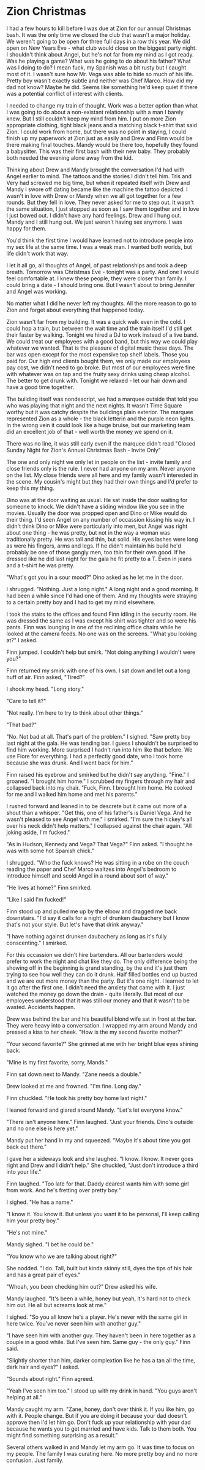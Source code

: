 # Zion Christmas

I had a few hours to kill before I was due at Zion for our annual Christmas bash.  It was the only time we closed the club that wasn't a major holiday.  We weren't going to be open for three full days in a row this year.  We did open on New Years Eve - what club would close on the biggest party night.  I shouldn't think about Angel, but he's not far from my mind as I got ready.  Was he playing a game?  What was he going to do about his father?  What was I doing to do?  I mean fuck, my Spanish was a bit rusty but I caught most of it.  I wasn't sure how Mr. Vega was able to hide so much of his life.  Pretty boy wasn't exactly subtle and neither was Chef Marco.  How did my dad not know?  Maybe he did.  Seems like something he'd keep quiet if there was a potential conflict of interest with clients.

I needed to change my train of thought.  Work was a better option than what I was going to do about a non-existant relationship with a man I barely knew.  But I still couldn't keep my mind from him.  I put on more Zion appropriate clothing, tight black jeans and a matching black t-shirt that said Zion.  I could work from home, but there was no point in staying, I could finish up my paperwork at Zion just as easily and Drew and Finn would be there making final touches.  Mandy would be there too, hopefully they found a babysitter.  This was their first bash with their new baby.  They probably both needed the evening alone away from the kid.

Thinking about Drew and Mandy brought the conversation I'd had with Angel earlier to mind.  The tattoos and the stories I didn't tell him.  Tris and Very had screwed me big time, but when it repeated itself with Drew and Mandy I swore off dating became like the machine the tattoo depicted.  I wasn't in love with Drew or Mandy when we all got together for a few rounds.  But they fell in love.  They never asked for me to step out.  It wasn't the same situation, I just stopped as soon as I saw them together and in love I just bowed out.  I didn't have any hard feelings.  Drew and I hung out.  Mandy and I still hung out.  We just weren't having sex anymore.  I was happy for them.

You'd think the first time I would have learned not to introduce people into my sex life at the same time.  I was a weak man.  I wanted both worlds, but life didn't work that way.

I let it all go, all thoughts of Angel, of past relationships and took a deep breath.  Tomorrow was Christmas Eve - tonight was a party.  And one I would feel comfortable at.  I knew these people, they were closer than family.  I could bring a date - I should bring one.  But I wasn't about to bring Jennifer and Angel was working.

No matter what I did he never left my thoughts.  All the more reason to go to Zion and forget about everything that happened today.

Zion wasn't far from my building.  It was a quick walk even in the cold.  I could hop a train, but between the wait time and the train itself I'd still get their faster by walking.  Tonight we hired a DJ to work instead of a live band.  We could treat our employees with a good band, but this way we could play whatever we wanted.  That is the pleasure of digital music these days.  The bar was open except for the most expensive top shelf labels.  Those you paid for.  Our high end clients bought them, we only made our employees pay cost, we didn't need to go broke.  But most of our employees were fine with whatever was on tap and the fruity sexy drinks using cheap alcohol.  The better to get drunk with.  Tonight we relaxed - let our hair down and have a good time together.

The building itself was nondescript, we had a marquee outside that told you who was playing that night and the next nights.  It wasn't Time Square worthy but it was catchy despite the buildings plain exterior.  The marquee represented Zion as a whole - the black letterin and the purple neon lights.  In the wrong vein it could look like a huge bruise, but our marketing team did an excellent job of that - well worth the money we spend on it.

There was no line, it was still early even if the marquee didn't read "Closed Sunday Night for Zion's Annual Christmas Bash - Invite Only"

The one and only night we only let in people on the list - invite family and close friends only is the rule.  I never had anyone on my arm.  Never anyone on the list.  My close friends were all here and my family wasn't interested in the scene.  My cousin's might but they had their own things and I'd prefer to keep this my thing.

Dino was at the door waiting as usual.  He sat inside the door waiting for someone to knock.  We didn't have a sliding window like you see in the movies.  Usually the door was propped open and Dino or Mike would do their thing.  I'd seen Angel on any number of occassion kissing his way in.  I didn't think Dino or Mike were particularly into men, but Angel was right about one thing - he was pretty, but not in the way a woman was traditionally pretty.  He was tall and thin, but solid.  His eyes lashes were long as were his fingers, arms and legs.  If he didn't maintain his build he'd probably be one of those gangly men, too thin for their own good.  If he dressed like he did last night for the gala he fit pretty to a T.  Even in jeans and a t-shirt he was pretty.

"What's got you in a sour mood?" Dino asked as he let me in the door.

I shrugged.  "Nothing.  Just a long night."  A long night and a good morning.  It had been a while since I'd had one of them.  And my thoughts were straying to a certain pretty boy and I had to get my mind elsewhere.

I took the stairs to the offices and found Finn idling in the security room.  He was dressed the same as I was except his shirt was tighter and so were his pants.  Finn was lounging in one of the reclining office chairs while he looked at the camera feeds.  No one was on the screens.  "What you looking at?"  I asked.

Finn jumped.  I couldn't help but smirk.  "Not doing anything I wouldn't were you?"

Finn returned my smirk with one of his own.  I sat down and let out a long huff of air.  Finn asked, "Tired?"

I shook my head. "Long story."

"Care to tell it?"

"Not really.  I'm here to try to think about other things."

"That bad?"

"No.  Not bad at all.  That's part of the problem."  I sighed.  "Saw pretty boy last night at the gala.  He was tending bar.  I guess I shouldn't be surprised to find him working.  More surprised I hadn't run into him like that before.  We use Fiore for everything.  I had a perfectly good date, who I took home because she was drunk.  And I went back for him."

Finn raised his eyebrow and smirked but he didn't say anything.  "Fine."  I groaned.  "I brought him home."  I scrubbed my fingers through my hair and collapsed back into my chair.  "Fuck, Finn.  I brought him home.  He cooked for me and I walked him home and met his parents."

I rushed forward and leaned in to be descrete but it came out more of a shout than a whisper.  "Get this, one of his father's is Daniel Vega.  And he wasn't pleased to see Angel with me."  I smirked. "I'm sure the hickey's all over his neck didn't help matters."  I collapsed against the chair again.  "All joking aside, I'm fucked."

"As in Hudson, Kennedy and Vega?  That Vega?"  Finn asked.  "I thought he was with some hot Spanish chick."

I shrugged.  "Who the fuck knows?  He was sitting in a robe on the couch reading the paper and Chef Marco waltzes into Angel's bedroom to introduce himself and scold Angel in a round about sort of way."

"He lives at home?"  Finn smirked.

"Like I said I'm fucked!"

Finn stood up and pulled me up by the elbow and dragged me back downstairs.  "I'd say it calls for a night of drunken daubachery but I know that's not your style.  But let's have that drink anyway."

"I have nothing against drunken daubachery as long as it's fully conscenting." I smirked.

For this occassion we didn't hire bartenders.  All our bartenders would prefer to work the night and chat like they do.  The only difference being the showing off in the beginning is grand standing, by the end it's just them trying to see how well they can do it drunk.  Half filled bottles end up busted and we are out more money than the party.  But it's one night.  I learned to let it go after the first one.  I didn't need the anxiety that came with it.  I just watched the money go down the drain - quite literally.  But most of our employees understood that it was still our money and that it wasn't to be wasted.  Accidents happen.

Drew was behind the bar and his beautiful blond wife sat in front at the bar.  They were heavy into a conversation.  I wrapped my arm around Mandy and pressed a kiss to her cheek.  "How is the my second favorite mother?"

"Your second favorite?"  She grinned at me with her bright blue eyes shining back.

"Mine is my first favorite, sorry, Mands."

Finn sat down next to Mandy.  "Zane needs a double."

Drew looked at me and frowned.  "I'm fine.  Long day."

Finn chuckled.  "He took his pretty boy home last night."

I leaned forward and glared around Mandy.  "Let's let everyone know."

"There isn't anyone here."  Finn laughed.  "Just your friends.  Dino's outside and no one else is here yet."

Mandy put her hand in my and squeezed.  "Maybe it's about time you got back out there."

I gave her a sideways look and she laughed.  "I know.  I know.  It never goes right and Drew and I didn't help."  She chuckled, "Just don't introduce a third into your life."

Finn laughed.  "Too late for that.  Daddy dearest wants him with some girl from work.  And he's fretting over pretty boy."

I sighed.  "He has a name."

"I know it.  You know it.  But unless you want it to be personal, I'll keep calling him your pretty boy."

"He's not mine."

Mandy sighed.  "I bet he could be."

"You know who we are talking about right?"

She nodded.  "I do.  Tall, built but kinda skinny still, dyes the tips of his hair and has a great pair of eyes."

"Whoah, you been checking him out?"  Drew asked his wife.

Mandy laughed.  "It's been a while, honey but yeah, it's hard not to check him out.  He all but screams look at me."

I sighed.  "So you all know he's a player.  He's never with the same girl in here twice.  You've never seen him with another guy."

"I have seen him with another guy.  They haven't been in here together as a couple in a good while.  But I've seen him.  Same guy - the only guy."  Finn said.

"Slightly shorter than him, darker complextion like he has a tan all the time, dark hair and eyes?" I asked.

"Sounds about right."  Finn agreed.

"Yeah I've seen him too."  I stood up with my drink in hand.  "You guys aren't helping at all."

Mandy caught my arm.  "Zane, honey, don't over think it.  If you like him, go with it.  People change.  But if you are doing it because your dad doesn't approve then I'd let him go.  Don't fuck up your relationship with your dad because he wants you to get married and have kids.  Talk to them both.  You might find something surprising as a result."

Several others walked in and Mandy let my arm go.  It was time to focus on my people.  The family I was curating here.  No more pretty boy and no more confusion.  Just family.





